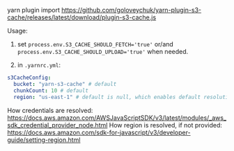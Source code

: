yarn plugin import https://github.com/goloveychuk/yarn-plugin-s3-cache/releases/latest/download/plugin-s3-cache.js


Usage:

1) set `process.env.S3_CACHE_SHOULD_FETCH='true'` or/and `process.env.S3_CACHE_SHOULD_UPLOAD='true'` when needed.

2) in `.yarnrc.yml`:
```yaml
s3CacheConfig:
  bucket: "yarn-s3-cache" # default
  chunkCount: 10 # default
  region: "us-east-1" # default is null, which enables default resolution
```

How credentials are resolved: https://docs.aws.amazon.com/AWSJavaScriptSDK/v3/latest/modules/_aws_sdk_credential_provider_node.html
How region is resolved, if not provided: https://docs.aws.amazon.com/sdk-for-javascript/v3/developer-guide/setting-region.html